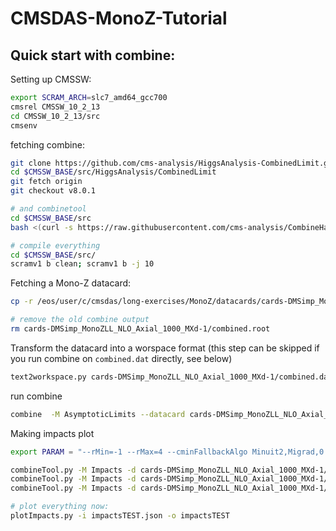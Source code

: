 # CMSDAS-MonoZ-Tutorial

## Quick start with combine: 

Setting up CMSSW: 
```bash
export SCRAM_ARCH=slc7_amd64_gcc700
cmsrel CMSSW_10_2_13 
cd CMSSW_10_2_13/src 
cmsenv
```

fetching combine: 

```bash
git clone https://github.com/cms-analysis/HiggsAnalysis-CombinedLimit.git HiggsAnalysis/CombinedLimit 
cd $CMSSW_BASE/src/HiggsAnalysis/CombinedLimit 
git fetch origin 
git checkout v8.0.1

# and combinetool
cd $CMSSW_BASE/src 
bash <(curl -s https://raw.githubusercontent.com/cms-analysis/CombineHarvester/master/CombineTools/scripts/sparse-checkout-https.sh) 

# compile everything
cd $CMSSW_BASE/src/ 
scramv1 b clean; scramv1 b -j 10
```

Fetching a Mono-Z datacard:

```bash
cp -r /eos/user/c/cmsdas/long-exercises/MonoZ/datacards/cards-DMSimp_MonoZLL_NLO_Axial_1000_MXd-1 .

# remove the old combine output
rm cards-DMSimp_MonoZLL_NLO_Axial_1000_MXd-1/combined.root
```

Transform the datacard into a worspace format (this step can be skipped if you run combine on `combined.dat` directly, see below)
```bash
text2workspace.py cards-DMSimp_MonoZLL_NLO_Axial_1000_MXd-1/combined.dat -o cards-DMSimp_MonoZLL_NLO_Axial_1000_MXd-1/combined.root
```

run combine

```bash
combine  -M AsymptoticLimits --datacard cards-DMSimp_MonoZLL_NLO_Axial_1000_MXd-1/combined.root
```

Making impacts plot

```bash
export PARAM = "--rMin=-1 --rMax=4 --cminFallbackAlgo Minuit2,Migrad,0:0.05 --X-rtd MINIMIZER_analytic --X-rtd FAST_VERTICAL_MORPH"

combineTool.py -M Impacts -d cards-DMSimp_MonoZLL_NLO_Axial_1000_MXd-1/combined.root -m 125 --robustFit 1 --doInitialFit $PARAM
combineTool.py -M Impacts -d cards-DMSimp_MonoZLL_NLO_Axial_1000_MXd-1/combined.root -m 125 --robustFit 1 --doFits $PARAM
combineTool.py -M Impacts -d cards-DMSimp_MonoZLL_NLO_Axial_1000_MXd-1/combined.root -m 125 -o impactsTEST.json $PARAM

# plot everything now:
plotImpacts.py -i impactsTEST.json -o impactsTEST
```
